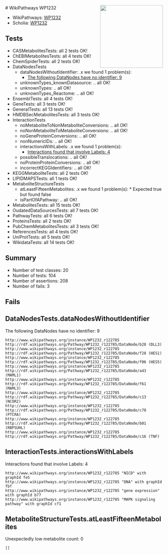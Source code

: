 <img style="float: right; width: 200px" src="https://upload.wikimedia.org/wikipedia/commons/thumb/8/83/Wplogo_with_text_500.png/640px-Wplogo_with_text_500.png" />
# WikiPathways WP1232

* WikiPathways: [WP1232](https://new.wikipathways.org/pathways/WP1232)
* Scholia: [WP1232](https://scholia.toolforge.org/wikipathways/WP1232)
## Tests
* CASMetabolitesTests: all 2 tests OK!
* ChEBIMetabolitesTests: all 4 tests OK!
* ChemSpiderTests: all 2 tests OK!
* DataNodesTests
    * dataNodesWithoutIdentifier: .x we found 1 problem(s):
        * [The following DataNodes have no identifier: 9](#d2d32fa8)
    * unknownTypes_knownDatasource: .. all OK!
    * unknownTypes: .. all OK!
    * unknownTypes_Reactome: .. all OK!
* EnsemblTests: all 4 tests OK!
* GeneTests: all 3 tests OK!
* GeneralTests: all 13 tests OK!
* HMDBSecMetabolitesTests: all 3 tests OK!
* InteractionTests
    * noMetaboliteToNonMetaboliteConversions: .. all OK!
    * noNonMetaboliteToMetaboliteConversions: .. all OK!
    * noGeneProteinConversions: .. all OK!
    * nonNumericIDs: .. all OK!
    * interactionsWithLabels: .x we found 1 problem(s):
        * [Interactions found that involve Labels: 4](#630d267b)
    * possibleTranslocations: .. all OK!
    * noProteinProteinConversions: .. all OK!
    * incorrectKEGGIdentifiers: .. all OK!
* KEGGMetaboliteTests: all 2 tests OK!
* LIPIDMAPSTests: all 1 tests OK!
* MetaboliteStructureTests
    * atLeastFifteenMetabolites: .x we found 1 problem(s):
            * Expected true but found false
    * isPartOfAPathway: .. all OK!
* MetabolitesTests: all 15 tests OK!
* OudatedDataSourcesTests: all 7 tests OK!
* PathwayTests: all 6 tests OK!
* ProteinsTests: all 2 tests OK!
* PubChemMetabolitesTests: all 3 tests OK!
* ReferencesTests: all 4 tests OK!
* UniProtTests: all 5 tests OK!
* WikidataTests: all 14 tests OK!


## Summary

* Number of test classes: 20
* Number of tests: 104
* Number of assertions: 208
* Number of fails: 3

## Fails

<a name="d2d32fa8" />

## DataNodesTests.dataNodesWithoutIdentifier

The following DataNodes have no identifier: 9
```
http://www.wikipathways.org/instance/WP1232_r122785 http://rdf.wikipathways.org/Pathway/WP1232_r122785/DataNode/b28 (DLL3)
http://www.wikipathways.org/instance/WP1232_r122785 http://rdf.wikipathways.org/Pathway/WP1232_r122785/DataNode/f28 (HES1)
http://www.wikipathways.org/instance/WP1232_r122785 http://rdf.wikipathways.org/Pathway/WP1232_r122785/DataNode/f06 (HES5)
http://www.wikipathways.org/instance/WP1232_r122785 http://rdf.wikipathways.org/Pathway/WP1232_r122785/DataNode/a43 (MAML1)
http://www.wikipathways.org/instance/WP1232_r122785 http://rdf.wikipathways.org/Pathway/WP1232_r122785/DataNode/f61 (MAML3)
http://www.wikipathways.org/instance/WP1232_r122785 http://rdf.wikipathways.org/Pathway/WP1232_r122785/DataNode/c13 (NCOR2)
http://www.wikipathways.org/instance/WP1232_r122785 http://rdf.wikipathways.org/Pathway/WP1232_r122785/DataNode/c78 (PTCRA)
http://www.wikipathways.org/instance/WP1232_r122785 http://rdf.wikipathways.org/Pathway/WP1232_r122785/DataNode/b01 (RBPSUHL)
http://www.wikipathways.org/instance/WP1232_r122785 http://rdf.wikipathways.org/Pathway/WP1232_r122785/DataNode/c16 (TNF)
```

<a name="630d267b" />

## InteractionTests.interactionsWithLabels

Interactions found that involve Labels: 4
```
http://www.wikipathways.org/instance/WP1232_r122785 "NICD" with graphId fe5
http://www.wikipathways.org/instance/WP1232_r122785 "DNA" with graphId fbf
http://www.wikipathways.org/instance/WP1232_r122785 "gene expression" with graphId b77
http://www.wikipathways.org/instance/WP1232_r122785 "MAPK signaling pathway" with graphId cf1
```

<a name="6d4290df" />

## MetaboliteStructureTests.atLeastFifteenMetabolites

Unexpectedly low metabolite count: 0

```
[]
```

